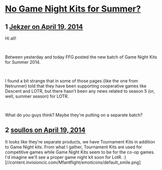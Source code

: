 # [No Game Night Kits for Summer?](https://community.fantasyflightgames.com/topic/104250-no-game-night-kits-for-summer/)

## 1 [Jekzer on April 19, 2014](https://community.fantasyflightgames.com/topic/104250-no-game-night-kits-for-summer/?do=findComment&comment=1054320)

Hi all!

 

Between yesterday and today FFG posted the new batch of Game Night Kits for Summer 2014.

 

I found a bit strange that in some of those pages (like the one from Netrunner) told that they have been supporting cooperative games like Descent and LOTR, but there hasn't been any news related to season 5 (or, well, summer season) for LOTR.

 

What do you guys think? Maybe they're putting on a separate batch?

## 2 [soullos on April 19, 2014](https://community.fantasyflightgames.com/topic/104250-no-game-night-kits-for-summer/?do=findComment&comment=1054434)

It looks like they're separate products, we have Tournament Kits in addition to Game Night kits. From what I gather, Tournament Kits are used for competitive games while Game Night Kits seem to be for the co-op games. I'd imagine we'll see a proper game night kit soon for LotR. :) [//content.invisioncic.com/Mfantflight/emoticons/default_smile.png]

